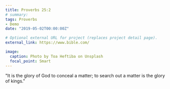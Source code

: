 ```yaml
---
title: Proverbs 25:2
# summary: 
tags: Proverbs
- Demo
date: "2019-05-02T00:00:00Z"

# Optional external URL for project (replaces project detail page).
external_link: https://www.bible.com/

image:
  caption: Photo by Toa Heftiba on Unsplash
  focal_point: Smart
---
```


"It is the glory of God to conceal a matter; to search out a matter is the glory of kings."